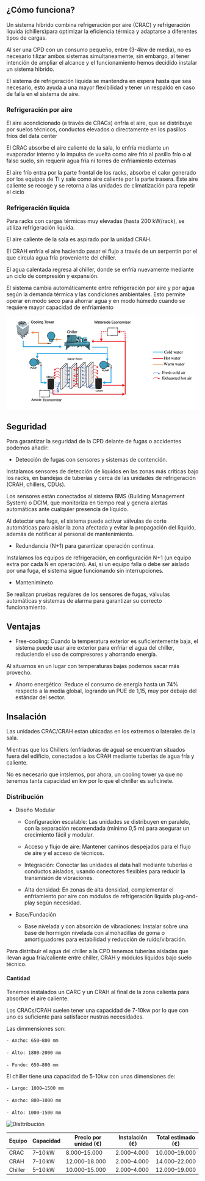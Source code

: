 ## ¿Cómo funciona?
Un sistema híbrido combina refrigeración por aire (CRAC) y refrigeración líquida (chillers)para optimizar la eficiencia térmica y adaptarse a diferentes tipos de cargas.

Al ser una CPD con un consumo pequeño, entre (3-4kw de media), no es necesario tilizar ambos sistemas simultaneamente, sin embargo, al tener intención de ampliar el alcance y el funcionamiento hemos decidido instalar un sistema hibrido.

El sistema de refrigeración líquida se mantendra en espera hasta que sea necesario, esto ayuda a una mayor flexibilidad y tener un respaldo en caso de falla en el sistema de aire.

### Refrigeración por aire

El aire acondicionado (a través de CRACs) enfría el aire, que se distribuye por suelos técnicos, conductos elevados o directamente en los pasillos fríos del data center

El CRAC absorbe el aire caliente de la sala, lo enfría mediante un evaporador interno y lo impulsa de vuelta como aire frío al pasillo frío o al falso suelo, sin requerir agua fría ni torres de enfriamiento externas

El aire frío entra por la parte frontal de los racks, absorbe el calor generado por los equipos de TI y sale como aire caliente por la parte trasera. Este aire caliente se recoge y se retorna a las unidades de climatización para repetir el ciclo



### Refrigeración líquida

Para racks con cargas térmicas muy elevadas (hasta 200 kW/rack), se utiliza refrigeración líquida.

El aire caliente de la sala es aspirado por la unidad CRAH.

El CRAH enfría el aire haciendo pasar el flujo a través de un serpentín por el que circula agua fría proveniente del chiller.

El agua calentada regresa al chiller, donde se enfría nuevamente mediante un ciclo de compresión y expansión.

 El sistema cambia automáticamente entre refrigeración por aire y por agua según la demanda térmica y las condiciones ambientales. Esto permite operar en modo seco para ahorrar agua y en modo húmedo cuando se requiere mayor capacidad de enfriamiento


![Proceso](./imagenes/Coolin.png)

## Seguridad

Para garantizar la seguridad de la CPD delante de fugas o accidentes podemos añadir:

- Detección de fugas con sensores y sistemas de contención. 

Instalamos sensores de detección de líquidos en las zonas más críticas bajo los racks, en bandejas de tuberías y cerca de las unidades de refrigeración (CRAH, chillers, CDUs).

Los sensores están conectados al sistema BMS (Building Management System) o DCIM, que monitoriza en tiempo real y genera alertas automáticas ante cualquier presencia de líquido.

Al detectar una fuga, el sistema puede activar válvulas de corte automáticas para aislar la zona afectada y evitar la propagación del líquido, además de notificar al personal de mantenimiento.


- Redundancia (N+1) para garantizar operación continua.

Instalamos los equipos de refrigeración, en configuración N+1 (un equipo extra por cada N en operación). Así, si un equipo falla o debe ser aislado por una fuga, el sistema sigue funcionando sin interrupciones.

- Mantenimineto

Se realizan pruebas regulares de los sensores de fugas, válvulas automáticas y sistemas de alarma para garantizar su correcto funcionamiento.


## Ventajas

- Free-cooling: 
Cuando la temperatura exterior es suficientemente baja, el sistema puede usar aire exterior para enfriar el agua del chiller, reduciendo el uso de compresores y ahorrando energía. 

Al situarnos en un lugar con temperaturas bajas podemos sacar más provecho.

- Ahorro energético:
 Reduce el consumo de energía hasta un 74% respecto a la media global, logrando un PUE de 1,15, muy por debajo del estándar del sector.


## Insalación

Las unidades CRAC/CRAH estan ubicadas en los extremos o laterales de la sala.

Mientras que los Chillers (enfriadoras de agua) se encuentran situados fuera del edificio, conectados a los CRAH mediante tuberías de agua fría y caliente.

No es necesario que intslemos, por ahora, un cooling tower ya que no tenemos tanta capacidad en kw por lo que el chriller es suficinete. 


### Distribución

- Diseño Modular
    - Configuración escalable:
Las unidades se distribuyen en paralelo, con la separación recomendada (mínimo 0,5 m) para asegurar un crecimiento fácil y modular.

    - Acceso y flujo de aire:
Mantener caminos despejados para el flujo de aire y el acceso de técnicos.

    - Integración:
Conectar las unidades al data hall mediante tuberías o conductos aislados, usando conectores flexibles para reducir la transmisión de vibraciones.

    - Alta densidad:
En zonas de alta densidad, complementar el enfriamiento por aire con módulos de refrigeración líquida plug-and-play según necesidad.

- Base/Fundación

    - Base nivelada y con absorción de vibraciones:
Instalar sobre una base de hormigón nivelada con almohadillas de goma o amortiguadores para estabilidad y reducción de ruido/vibración.

Para distribuir el agua del chiller a la CPD tenemos tuberías aisladas que llevan agua fría/caliente entre chiller, CRAH y módulos líquidos	bajo suelo técnico.


#### Cantidad

Tenemos instalados un CARC y un CRAH al final de la zona calienta para absorber el aire caliente.

Los CRACs/CRAH suelen tener una capacidad de 7-10kw por lo que con uno es suficiente para satisfacer nustras necesidades.

Las dimmensiones son: 

    - Ancho: 650–800 mm

    - Alto: 1800–2000 mm

    - Fondo: 650–800 mm

El chiller tiene una capacidad de 5-10kw con unas dimensiones de:

    - Largo: 1000–1500 mm

    - Ancho: 800–1000 mm

    - Alto: 1000–1500 mm



![Disttribución](./)

| **Equipo** | **Capacidad** | **Precio por unidad (€)** | **Instalación (€)** | **Total estimado (€)** |
|------------|----------------|----------------------------|----------------------|--------------------------|
| CRAC       | 7–10 kW        | 8.000–15.000               | 2.000–4.000          | 10.000–19.000            |
| CRAH       | 7–10 kW        | 12.000–18.000              | 2.000–4.000          | 14.000–22.000            |
| Chiller    | 5–10 kW        | 10.000–15.000              | 2.000–4.000          | 12.000–19.000            |

